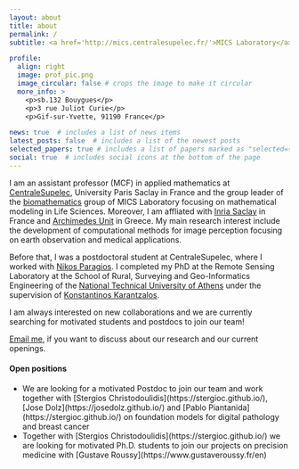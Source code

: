 ```yaml
---
layout: about
title: about
permalink: /
subtitle: <a href='http://mics.centralesupelec.fr/'>MICS Laboratory</a>, CentraleSupelec, University Paris Saclay. France

profile:
  align: right
  image: prof_pic.png
  image_circular: false # crops the image to make it circular
  more_info: >
    <p>sb.132 Bouygues</p>
    <p>3 rue Juliot Curie</p>
    <p>Gif-sur-Yvette, 91190 France</p>

news: true  # includes a list of news items
latest_posts: false  # includes a list of the newest posts
selected_papers: true # includes a list of papers marked as "selected={true}"
social: true  # includes social icons at the bottom of the page
---
```


I am an assistant professor (MCF) in applied mathematics at [CentraleSupelec](https://www.centralesupelec.fr/), University Paris Saclay in France and the group leader of the [biomathematics](http://biomathematics.mics.centralesupelec.fr/) group of MICS Laboratory focusing on mathematical modeling in Life Sciences. Moreover, I am affliated with [Inria Saclay](https://opis-inria.eu/) in France and [Archimedes Unit](https://archimedesai.gr/en) in Greece. My main research interest include the development of computational methods for image perception focusing on earth observation and medical applications.

Before that, I was a postdoctoral student at CentraleSupelec, where I worked with [Nikos Paragios](https://www.linkedin.com/in/nikos-paragios-20777869/?originalSubdomain=fr). I completed my PhD at the Remote Sensing Laboratory at the School of Rural, Surveying and Geo-Informatics Engineering of the [National Technical University of Athens](https://www.ntua.gr/en/) under the supervision of [Konstantinos Karantzalos](http://users.ntua.gr/karank/). 

I am always interested on new collaborations and we are currently searching for motivated students and postdocs to join our team!

<a href="mailto:maria.vakalopoulou@centralesupelec.fr">Email me</a>, if you want to discuss about our research and our current openings.

<div class="alert alert-warning" role="alert"> <h4 class="alert-heading">Open positions</h4> <ul class="my-0"> <li> We are looking for a motivated Postdoc to join our team and work together with [Stergios Christodoulidis](https://stergioc.github.io/), [Jose Dolz](https://josedolz.github.io/) and [Pablo Piantanida](https://stergioc.github.io/) on foundation models for digital pathology and breast cancer</li> <li>Together with [Stergios Christodoulidis](https://stergioc.github.io/) we are looking for motivated Ph.D. students to join our projects on precision medicine with [Gustave Roussy](https://www.gustaveroussy.fr/en)</li></ul> </div>



